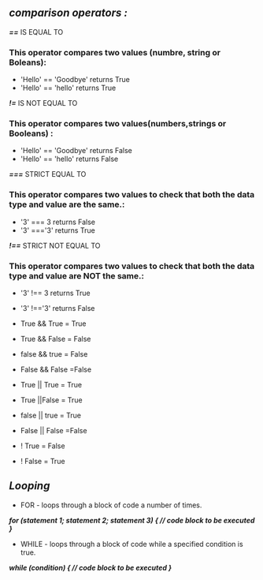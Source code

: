 ## ***comparison operators :***
***==***   IS EQUAL TO
### This operator compares two values (numbre, string or Boleans):
- 'Hello' == 'Goodbye' returns True
- 'Hello' == 'hello' returns True

***!=*** IS NOT EQUAL TO
### This operator compares two values(numbers,strings or Booleans) :
- 'Hello' == 'Goodbye' returns False
- 'Hello' == 'hello' returns False

***===*** STRICT EQUAL TO
### This operator compares two values to check that both the data type and value are the same.:
- '3' === 3  returns False
- '3' ==='3' returns True

***!==*** STRICT NOT EQUAL TO
### This operator compares two values to check that both the data type and value are NOT the same.:
- '3' !== 3  returns True
- '3' !=='3' returns False

- True && True = True
- True && False = False
- false && true = False
- False && False =False

- True || True = True
- True ||False = True
- false || true = True
- False || False =False

- ! True = False
- ! False = True

## ***Looping***
- FOR - loops through a block of code a number of times.

***for (statement 1; statement 2; statement 3) {
  // code block to be executed
}***

- WHILE -  loops through a block of code while a specified condition is true.

***while (condition) {
  // code block to be executed
}***